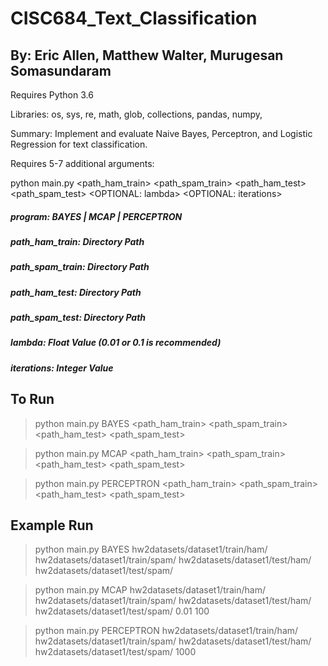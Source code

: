 # CISC684_Text_Classification
## By: Eric Allen, Matthew Walter, Murugesan Somasundaram
Requires Python 3.6

Libraries: os, sys, re, math, glob, collections, pandas, numpy,

Summary: Implement and evaluate Naive Bayes, Perceptron, and Logistic Regression for text classification.

Requires 5-7 additional arguments:

python main.py <program> <path_ham_train> <path_spam_train> <path_ham_test> <path_spam_test> <OPTIONAL: lambda> <OPTIONAL: iterations>

##### program: BAYES | MCAP | PERCEPTRON
##### path_ham_train: Directory Path
##### path_spam_train: Directory Path
##### path_ham_test: Directory Path
##### path_spam_test: Directory Path
##### lambda: Float Value (0.01 or 0.1 is recommended)
##### iterations: Integer Value

## To Run
  > python main.py BAYES <path_ham_train> <path_spam_train> <path_ham_test> <path_spam_test>
  
  > python main.py MCAP <path_ham_train> <path_spam_train> <path_ham_test> <path_spam_test> <lambda> <iterations>
 
  > python main.py PERCEPTRON <path_ham_train> <path_spam_train> <path_ham_test> <path_spam_test> <iterations>

## Example Run
  > python main.py BAYES hw2datasets/dataset1/train/ham/ hw2datasets/dataset1/train/spam/ hw2datasets/dataset1/test/ham/ hw2datasets/dataset1/test/spam/

  > python main.py MCAP hw2datasets/dataset1/train/ham/ hw2datasets/dataset1/train/spam/ hw2datasets/dataset1/test/ham/ hw2datasets/dataset1/test/spam/ 0.01 100

  > python main.py PERCEPTRON hw2datasets/dataset1/train/ham/ hw2datasets/dataset1/train/spam/ hw2datasets/dataset1/test/ham/ hw2datasets/dataset1/test/spam/ 1000
